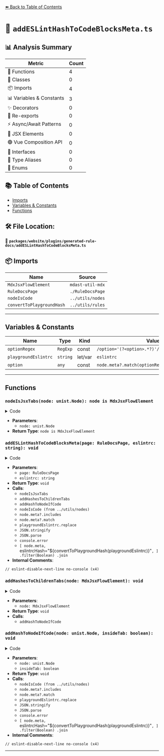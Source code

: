 [⬅️ Back to Table of Contents](../../../../index.md)

# 📄 `addESLintHashToCodeBlocksMeta.ts`

## 📊 Analysis Summary

| Metric | Count |
|--------|-------|
| 🔧 Functions | 4 |
| 🧱 Classes | 0 |
| 📦 Imports | 4 |
| 📊 Variables & Constants | 3 |
| ✨ Decorators | 0 |
| 🔄 Re-exports | 0 |
| ⚡ Async/Await Patterns | 0 |
| 💠 JSX Elements | 0 |
| 🟢 Vue Composition API | 0 |
| 📐 Interfaces | 0 |
| 📑 Type Aliases | 0 |
| 🎯 Enums | 0 |

## 📚 Table of Contents

- [Imports](#imports)
- [Variables & Constants](#variables-constants)
- [Functions](#functions)

## 🛠️ File Location:
📂 **`packages/website/plugins/generated-rule-docs/addESLintHashToCodeBlocksMeta.ts`**

## 📦 Imports

| Name | Source |
|------|--------|
| `MdxJsxFlowElement` | `mdast-util-mdx` |
| `RuleDocsPage` | `./RuleDocsPage` |
| `nodeIsCode` | `../utils/nodes` |
| `convertToPlaygroundHash` | `../utils/rules` |


---

## Variables & Constants

| Name | Type | Kind | Value | Exported |
|------|------|------|-------|----------|
| `optionRegex` | `RegExp` | const | `/option='(?<option>.*?)'/` | ✗ |
| `playgroundEslintrc` | `string` | let/var | `eslintrc` | ✗ |
| `option` | `any` | const | `node.meta?.match(optionRegex)?.groups?.option` | ✗ |


---

## Functions

### `nodeIsJsxTabs(node: unist.Node): node is MdxJsxFlowElement`

<details><summary>Code</summary>

```ts
function nodeIsJsxTabs(node: unist.Node): node is MdxJsxFlowElement {
  return (
    node.type === 'mdxJsxFlowElement' && 'name' in node && node.name === 'Tabs'
  );
}
```
</details>

- **Parameters**:
  - `node: unist.Node`
- **Return Type**: `node is MdxJsxFlowElement`
### `addESLintHashToCodeBlocksMeta(page: RuleDocsPage, eslintrc: string): void`

<details><summary>Code</summary>

```ts
export function addESLintHashToCodeBlocksMeta(
  page: RuleDocsPage,
  eslintrc: string,
): void {
  for (const node of page.children) {
    if (nodeIsJsxTabs(node)) {
      addHashesToChildrenTabs(node);
    } else {
      addHashToNodeIfCode(node);
    }
  }

  function addHashesToChildrenTabs(node: MdxJsxFlowElement): void {
    for (const tabItem of node.children) {
      if ('children' in tabItem) {
        for (const child of tabItem.children) {
          addHashToNodeIfCode(child, true);
        }
      }
    }
  }

  function addHashToNodeIfCode(node: unist.Node, insideTab?: boolean): void {
    if (
      nodeIsCode(node) &&
      (insideTab || node.meta?.includes('showPlaygroundButton')) &&
      !node.meta?.includes('title="eslint.config.mjs"') &&
      !node.meta?.includes('title=".eslintrc.cjs"') &&
      !node.meta?.includes('eslintrcHash=')
    ) {
      let playgroundEslintrc = eslintrc;
      const option = node.meta?.match(optionRegex)?.groups?.option;
      if (option) {
        playgroundEslintrc = playgroundEslintrc.replace(
          '"error"',
          `["error", ${option}]`,
        );
        try {
          playgroundEslintrc = JSON.stringify(
            JSON.parse(playgroundEslintrc),
            null,
            2,
          );
        } catch (err) {
          // eslint-disable-next-line no-console
          console.error(
            `Invalid JSON detected in ${page.file.basename}. Check the \`option\` in the meta strings of code blocks.`,
          );
          throw err;
        }
      }

      node.meta = [
        node.meta,
        `eslintrcHash="${convertToPlaygroundHash(playgroundEslintrc)}"`,
      ]
        .filter(Boolean)
        .join(' ');
    }
  }
}
```
</details>

- **Parameters**:
  - `page: RuleDocsPage`
  - `eslintrc: string`
- **Return Type**: `void`
- **Calls**:
  - `nodeIsJsxTabs`
  - `addHashesToChildrenTabs`
  - `addHashToNodeIfCode`
  - `nodeIsCode (from ../utils/nodes)`
  - `node.meta?.includes`
  - `node.meta?.match`
  - `playgroundEslintrc.replace`
  - `JSON.stringify`
  - `JSON.parse`
  - `console.error`
  - `[
        node.meta,
        `eslintrcHash="${convertToPlaygroundHash(playgroundEslintrc)}"`,
      ]
        .filter(Boolean)
        .join`
- **Internal Comments**:
```
// eslint-disable-next-line no-console (x4)
```

### `addHashesToChildrenTabs(node: MdxJsxFlowElement): void`

<details><summary>Code</summary>

```ts
function addHashesToChildrenTabs(node: MdxJsxFlowElement): void {
    for (const tabItem of node.children) {
      if ('children' in tabItem) {
        for (const child of tabItem.children) {
          addHashToNodeIfCode(child, true);
        }
      }
    }
  }
```
</details>

- **Parameters**:
  - `node: MdxJsxFlowElement`
- **Return Type**: `void`
- **Calls**:
  - `addHashToNodeIfCode`
### `addHashToNodeIfCode(node: unist.Node, insideTab: boolean): void`

<details><summary>Code</summary>

```ts
function addHashToNodeIfCode(node: unist.Node, insideTab?: boolean): void {
    if (
      nodeIsCode(node) &&
      (insideTab || node.meta?.includes('showPlaygroundButton')) &&
      !node.meta?.includes('title="eslint.config.mjs"') &&
      !node.meta?.includes('title=".eslintrc.cjs"') &&
      !node.meta?.includes('eslintrcHash=')
    ) {
      let playgroundEslintrc = eslintrc;
      const option = node.meta?.match(optionRegex)?.groups?.option;
      if (option) {
        playgroundEslintrc = playgroundEslintrc.replace(
          '"error"',
          `["error", ${option}]`,
        );
        try {
          playgroundEslintrc = JSON.stringify(
            JSON.parse(playgroundEslintrc),
            null,
            2,
          );
        } catch (err) {
          // eslint-disable-next-line no-console
          console.error(
            `Invalid JSON detected in ${page.file.basename}. Check the \`option\` in the meta strings of code blocks.`,
          );
          throw err;
        }
      }

      node.meta = [
        node.meta,
        `eslintrcHash="${convertToPlaygroundHash(playgroundEslintrc)}"`,
      ]
        .filter(Boolean)
        .join(' ');
    }
  }
```
</details>

- **Parameters**:
  - `node: unist.Node`
  - `insideTab: boolean`
- **Return Type**: `void`
- **Calls**:
  - `nodeIsCode (from ../utils/nodes)`
  - `node.meta?.includes`
  - `node.meta?.match`
  - `playgroundEslintrc.replace`
  - `JSON.stringify`
  - `JSON.parse`
  - `console.error`
  - `[
        node.meta,
        `eslintrcHash="${convertToPlaygroundHash(playgroundEslintrc)}"`,
      ]
        .filter(Boolean)
        .join`
- **Internal Comments**:
```
// eslint-disable-next-line no-console (x4)
```


---